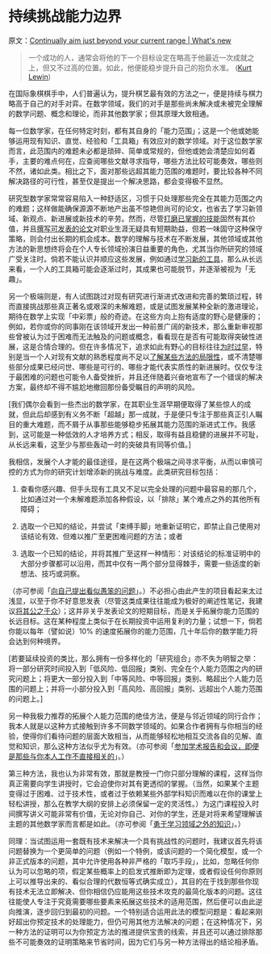 # 持续挑战能力边界

原文：[Continually aim just beyond your current range | What's new](https://terrytao.wordpress.com/career-advice/continually-aim-just-beyond-your-current-range/)

> 一个成功的人，通常会将他的下一个目标设定在略高于他最近一次成就之上，但又不过高的位置。如此，他便能稳步提升自己的抱负水准。 ([Kurt Lewin](http://en.wikipedia.org/wiki/Kurt_Lewin))

在国际象棋棋手中，人们普遍认为，提升棋艺最有效的方法之一，便是持续与棋力略高于自己的对手对弈。在数学领域，我们的对手是那些尚未解决或未被完全理解的数学问题、概念和理论，而非其他数学家；但其原理大致相通。

每一位数学家，在任何特定时刻，都有其自身的「能力范围」；这是一个他或她能够运用现有知识、直觉、经验和「工具箱」有效应对的数学领域。对于这位数学家而言，此范围内的难题未必都是琐碎、简单或常规的，但他或她会清楚应如何着手，主要的难点何在，应查阅哪些文献寻求指导，哪些方法比较可能奏效，哪些则不然，诸如此类。相比之下，面对那些远超其能力范围的难题时，要比较各种不同解决路径的可行性，甚至仅是提出一个解决思路，都会变得极不显然。

研究型数学家常常容易陷入一种舒适区，习惯于只处理那些完全在其能力范围之内的难题；这样做能确保源源不断地产出虽不惊艳但尚可的论文，也省去了学习新领域、新观点、新进展或新技术的辛劳。然而，尽管[打磨已掌握的技能](https://terrytao.wordpress.com/career-advice/learn-and-relearn-your-field/)固然有其价值，并且[撰写可发表的论文](https://terrytao.wordpress.com/career-advice/write-down-what-youve-done/)对职业生涯无疑具有短期助益，但若一味固守这种保守策略，则会付出长期的机会成本。数学的理解与技术在不断发展，其他领域或其他方法的新思想终将会在个人专长领域扮演日益重要的角色，尤其当你所研究的领域广受关注时。倘若不能认识并顺应这些发展，例如通过[学习新的工具](https://terrytao.wordpress.com/career-advice/learn-the-power-of-other-mathematicians-tools/)，那么从长远来看，一个人的工具箱可能会逐渐过时，其成果也可能脱节，并逐渐被视为「无趣」。

另一个极端则是，有人试图跳过对现有研究进行渐进式改进和完善的繁琐过程，转而直接挑战那些真正著名或艰深的未解难题，或是试图发展某种全新的激进理论，期待在数学上实现「中彩票」般的奇迹。在这些方向上抱有适度的野心是健康的；例如，若你或你的同事刚在该领域开发出一种前景广阔的新技术，那么重新审视那些曾被认为过于困难而无法触及的问题或概念，看看现在是否有可能取得突破性进展，这是合情合理的。但在许多情况下，追求如此有野心的目标往往[为时过早](https://terrytao.wordpress.com/career-advice/dont-prematurely-obsess-on-a-single-big-problem-or-big-theory/)，特别是当一个人对现有文献的熟悉程度尚不足以[了解某些方法的局限性](https://terrytao.wordpress.com/career-advice/learn-the-limitations-of-your-tools/)，或不清楚哪些部分成果已经问世、哪些是可行的、哪些才能代表实质性的新进展时。仅仅专注于最困难的问题也可能令人备受挫折，并且还伴随着兴奋地宣布了一个错误的解决方案，最终却不得不尴尬地撤回那份备受瞩目的声明的风险。

[我们偶尔会看到一些杰出的数学家，在其职业生涯早期便取得了某些惊人的成就，但此后却感到有义务不断「超越」那一成就，于是便只专注于那些真正引人瞩目的重大难题，而不屑于从事那些能够稳步拓展其能力范围的渐进式工作。我感到，这可能是一种低效的人才培养方式；相反，取得有益且稳健的进展并不可耻，从长远来看，这至少与那些轰动一时的突破具有同等价值。]

我相信，发展个人才能的最佳途径，是在这两个极端之间寻求平衡，从而以审慎可控的方式为你的研究计划增添新的挑战与难度。此类研究目标包括：

1.  查看你感兴趣、但手头现有工具又不足以完全处理的问题中最容易的那几个，比如通过对一个未解难题添加各种假设，以「排除」某个难点之外的其他所有障碍；

2.  选取一个已知的结论，并尝试「束缚手脚」地重新证明它，即禁止自己使用对该结论有效、但难以推广至更困难问题的方法；或者

3.  选取一个已知的结论，并将其推广至这样一种情形：对该结论的标准证明中的大部分步骤都可以沿用，而其中仅有一两个部分显得棘手，需要一些适度的新想法、技巧或洞察。

（亦可参阅「[向自己提出看似愚笨的问题](https://terrytao.wordpress.com/career-advice/ask-yourself-dumb-questions-and-answer-them/)」。）不必担心由此产生的项目看起来太过浅显，以至于你不好意思发表（尽管这类成果往往能成为极好的阐述性笔记，我建议[将其公之于众](https://terrytao.wordpress.com/career-advice/make-your-work-available/)）；这并非关乎发表论文的短期目标，而是关乎拓展你能力范围的长远目标。这在某种程度上类似于在长期投资中运用复利的力量；试想一下，倘若你能以每年（譬如说）10% 的速度拓展你的能力范围，几十年后你的数学能力将会达到何种境界。

[若要延续投资的类比，那么拥有一份多样化的「研究组合」亦不失为明智之举：将一部分研究时间投入到「低风险、低回报」类别、完全在个人能力范围之内的研究问题上；将更大一部分投入到「中等风险、中等回报」类别、略超出个人能力范围的问题上；并将一小部分投入到「高风险、高回报」类别、远超出个人能力范围的问题上。]

另一种我极力推荐的拓展个人能力范围的绝佳方法，便是与邻近领域的同行合作；我本人就是以这种方式接触到许多不同数学领域的。如果合作者拥有与你相当的经验，使得你们看待问题的层面大致相当，从而能够轻松地相互交流各自的见解、直觉和知识，那么这种方法似乎尤为有效。（亦可参阅「[参加学术报告和会议，即便是那些与你本人工作不直接相关的](https://terrytao.wordpress.com/career-advice/attend-talks-and-conferences-even-those-not-directly-related-to-your-work/)」。）

第三种方法，我也认为非常有效，那就是教授一门你只部分理解的课程，这样当你真正需要向学生讲授时，它会迫使你对其有更透彻的掌握。（当然，如果某个主题变得过于困难、过于技术性，或者过于依赖某些外部学科知识而难以在你的课堂上轻松讲授，那么在教学大纲的安排上必须保留一定的灵活性。）为这门课程投入时间撰写讲义可能非常有价值，无论对你自己、对你的学生，还是对将来希望理解该主题的其他数学家而言都是如此。（亦可参阅「[勇于学习领域之外的知识](https://terrytao.wordpress.com/career-advice/don’t-be-afraid-to-learn-things-outside-your-field/)」。）

同理：当试图运用一套既有技术来解决一个具有挑战性的问题时，我建议首先将该问题替换为一个更简单的问题（例如一个特例，或该问题的一个简化模型，或一个非正式版本的问题，其中允许使用各种非严格的「取巧手段」，比如，忽略任何你认为可以忽略的项，假定某些概率上的启发式推断即为定理，或者假设任何你原则上可以推导出来的、看似合理的代数恒等式确实成立），其目的在于找到那些你现有技术无法立即解决、但你相信仍应能用这些技术攻克的最简化版本的问题。这往往能使人专注于究竟需要哪些要素来拓展这些技术的适用范围，然后便可以由此逆向推演，逐步回归到最初的问题。一个特别适合运用此法的模型问题是：看起来刚好超出你预定技术的处理能力，但仍可用其他方法解决的问题；在这种情况下，另一种方法的证明可以为你预定方法的推进提供宝贵的线索，并且还可以通过排除那些不可能奏效的证明策略来节省时间，因为它们与另一种方法得出的结论相矛盾。